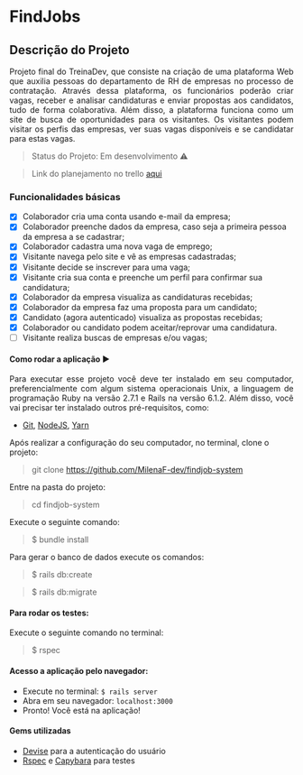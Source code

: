 # FindJobs

## Descrição do Projeto
<p align="justify"> Projeto final do TreinaDev, que consiste na criação de uma plataforma Web que auxilia pessoas do departamento de RH de empresas no processo de contratação. Através dessa plataforma, os funcionários poderão criar vagas, receber e analisar candidaturas e enviar propostas aos candidatos, tudo de forma colaborativa. Além disso, a plataforma funciona como um site de busca de oportunidades para os visitantes. Os visitantes podem visitar os perfis das empresas, ver suas vagas disponíveis e se candidatar para estas vagas.</p>

> Status do Projeto: Em desenvolvimento :warning:

> Link do planejamento no trello [aqui](https://trello.com/b/sMTMq9y2/findjob-system)

### Funcionalidades básicas
- [X] Colaborador cria uma conta usando e-mail da empresa;
- [X] Colaborador preenche dados da empresa, caso seja a primeira pessoa da empresa a se cadastrar;
- [X] Colaborador cadastra uma nova vaga de emprego;
- [X] Visitante navega pelo site e vê as empresas cadastradas;
- [X] Visitante decide se inscrever para uma vaga;
- [X] Visitante cria sua conta e preenche um perfil para confirmar sua candidatura;
- [X] Colaborador da empresa visualiza as candidaturas recebidas;
- [X] Colaborador da empresa faz uma proposta para um candidato;
- [X] Candidato (agora autenticado) visualiza as propostas recebidas;
- [X] Colaborador ou candidato podem aceitar/reprovar uma candidatura.
- [ ] Visitante realiza buscas de empresas e/ou vagas;

#### Como rodar a aplicação :arrow_forward: 
<p align="justify">Para executar esse projeto você deve ter instalado em seu computador, preferencialmente com algum sistema operacionais Unix, a linguagem de programação Ruby na versão 2.7.1 e Rails na versão 6.1.2. Além disso, você vai precisar ter instalado outros pré-requisitos, como: </p>

* [Git](https://git-scm.com/book/pt-br/v2/Começando-Instalando-o-Git), [NodeJS](https://nodejs.org/pt-br/download/package-manager/), [Yarn](https://classic.yarnpkg.com/pt-BR/docs/install/)

<p>Após realizar a configuração do seu computador, no terminal, clone o projeto:</p>

> git clone https://github.com/MilenaF-dev/findjob-system

<p>Entre na pasta do projeto:</p>

> cd findjob-system

<p>Execute o seguinte comando:</p>

> $ bundle install

<p>Para gerar o banco de dados execute os comandos:</p>

> $ rails db:create

> $ rails db:migrate

#### Para rodar os testes: 

<p>Execute o seguinte comando no terminal:</p>

> $ rspec

#### Acesso a aplicação pelo navegador:

* Execute no terminal: `$ rails server`
* Abra em seu navegador: `localhost:3000`
* Pronto! Você está na aplicação!

#### Gems utilizadas

* [Devise](https://github.com/heartcombo/devise) para a autenticação do usuário
* [Rspec](https://github.com/rspec/rspec-rails) e [Capybara](https://github.com/teamcapybara/capybara) para testes



